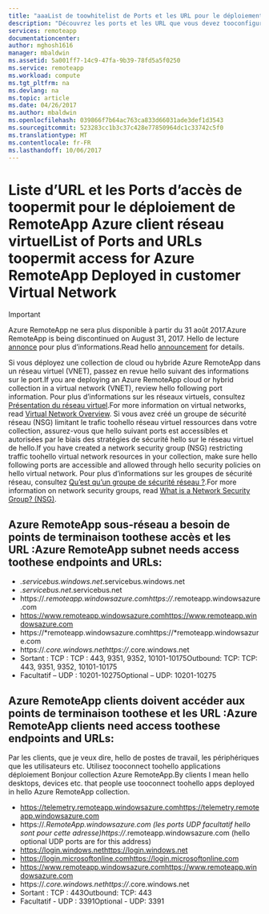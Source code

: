 ```yaml
---
title: "aaaList de toowhitelist de Ports et les URL pour le déploiement de Azure RemoteApp dans le réseau virtuel du client | Documents Microsoft"
description: "Découvrez les ports et les URL que vous devez tooconfigure pour la communication via Azure RemoteApp."
services: remoteapp
documentationcenter: 
author: mghosh1616
manager: mbaldwin
ms.assetid: 5a001ff7-14c9-47fa-9b39-78fd5a5f0250
ms.service: remoteapp
ms.workload: compute
ms.tgt_pltfrm: na
ms.devlang: na
ms.topic: article
ms.date: 04/26/2017
ms.author: mbaldwin
ms.openlocfilehash: 039866f7b64ac763ca833d66031ade3def1d3543
ms.sourcegitcommit: 523283cc1b3c37c428e77850964dc1c33742c5f0
ms.translationtype: MT
ms.contentlocale: fr-FR
ms.lasthandoff: 10/06/2017
---
```

# <a name="list-of-ports-and-urls-toopermit-access-for-azure-remoteapp-deployed-in-customer-virtual-network"></a><span data-ttu-id="89893-103">Liste d’URL et les Ports d’accès de toopermit pour le déploiement de RemoteApp Azure client réseau virtuel</span><span class="sxs-lookup"><span data-stu-id="89893-103">List of Ports and URLs toopermit access for Azure RemoteApp Deployed in customer Virtual Network</span></span>
> [!IMPORTANT]
> <span data-ttu-id="89893-104">Azure RemoteApp ne sera plus disponible à partir du 31 août 2017.</span><span class="sxs-lookup"><span data-stu-id="89893-104">Azure RemoteApp is being discontinued on August 31, 2017.</span></span> <span data-ttu-id="89893-105">Hello de lecture [annonce](https://go.microsoft.com/fwlink/?linkid=821148) pour plus d’informations.</span><span class="sxs-lookup"><span data-stu-id="89893-105">Read hello [announcement](https://go.microsoft.com/fwlink/?linkid=821148) for details.</span></span>
> 
> 

<span data-ttu-id="89893-106">Si vous déployez une collection de cloud ou hybride Azure RemoteApp dans un réseau virtuel (VNET), passez en revue hello suivant des informations sur le port.</span><span class="sxs-lookup"><span data-stu-id="89893-106">If you are deploying an Azure RemoteApp cloud or hybrid collection in a virtual network (VNET), review hello following port information.</span></span> <span data-ttu-id="89893-107">Pour plus d’informations sur les réseaux virtuels, consultez [Présentation du réseau virtuel](../virtual-network/virtual-networks-overview.md).</span><span class="sxs-lookup"><span data-stu-id="89893-107">For more information on virtual networks, read [Virtual Network Overview](../virtual-network/virtual-networks-overview.md).</span></span> <span data-ttu-id="89893-108">Si vous avez créé un groupe de sécurité réseau (NSG) limitant le trafic toohello réseau virtuel ressources dans votre collection, assurez-vous que hello suivant ports est accessibles et autorisées par le biais des stratégies de sécurité hello sur le réseau virtuel de hello.</span><span class="sxs-lookup"><span data-stu-id="89893-108">If you have created a network security group (NSG) restricting traffic toohello virtual network resources in your collection, make sure hello following ports are accessible and allowed through hello security policies on hello virtual network.</span></span> <span data-ttu-id="89893-109">Pour plus d’informations sur les groupes de sécurité réseau, consultez [Qu’est qu’un groupe de sécurité réseau ?](../virtual-network/virtual-networks-nsg.md).</span><span class="sxs-lookup"><span data-stu-id="89893-109">For more information on network security groups, read [What is a Network Security Group? (NSG)](../virtual-network/virtual-networks-nsg.md).</span></span>

## <a name="azure-remoteapp-subnet-needs-access-toothese-endpoints-and-urls"></a><span data-ttu-id="89893-110">Azure RemoteApp sous-réseau a besoin de points de terminaison toothese accès et les URL :</span><span class="sxs-lookup"><span data-stu-id="89893-110">Azure RemoteApp subnet needs access toothese endpoints and URLs:</span></span>
* <span data-ttu-id="89893-111">*.servicebus.windows.net</span><span class="sxs-lookup"><span data-stu-id="89893-111">*.servicebus.windows.net</span></span>
* <span data-ttu-id="89893-112">*.servicebus.net</span><span class="sxs-lookup"><span data-stu-id="89893-112">*.servicebus.net</span></span>
* <span data-ttu-id="89893-113">https://*.remoteapp.windowsazure.com</span><span class="sxs-lookup"><span data-stu-id="89893-113">https://*.remoteapp.windowsazure.com</span></span>  
* <span data-ttu-id="89893-114">https://www.remoteapp.windowsazure.com</span><span class="sxs-lookup"><span data-stu-id="89893-114">https://www.remoteapp.windowsazure.com</span></span> 
* <span data-ttu-id="89893-115">https://*remoteapp.windowsazure.com</span><span class="sxs-lookup"><span data-stu-id="89893-115">https://*remoteapp.windowsazure.com</span></span>  
* <span data-ttu-id="89893-116">https://*.core.windows.net</span><span class="sxs-lookup"><span data-stu-id="89893-116">https://*.core.windows.net</span></span>  
* <span data-ttu-id="89893-117">Sortant : TCP : TCP : 443, 9351, 9352, 10101-10175</span><span class="sxs-lookup"><span data-stu-id="89893-117">Outbound: TCP: TCP: 443, 9351, 9352, 10101-10175</span></span> 
* <span data-ttu-id="89893-118">Facultatif – UDP : 10201-10275</span><span class="sxs-lookup"><span data-stu-id="89893-118">Optional – UDP: 10201-10275</span></span>  

## <a name="azure-remoteapp-clients-need-access-toothese-endpoints-and-urls"></a><span data-ttu-id="89893-119">Azure RemoteApp clients doivent accéder aux points de terminaison toothese et les URL :</span><span class="sxs-lookup"><span data-stu-id="89893-119">Azure RemoteApp clients need access toothese endpoints and URLs:</span></span>
<span data-ttu-id="89893-120">Par les clients, que je veux dire, hello de postes de travail, les périphériques que les utilisateurs etc. Utilisez tooconnect toohello applications déploiement Bonjour collection Azure RemoteApp.</span><span class="sxs-lookup"><span data-stu-id="89893-120">By clients I mean hello desktops, devices etc. that people use tooconnect toohello apps deployed in hello Azure RemoteApp collection.</span></span>

* <span data-ttu-id="89893-121">https://telemetry.remoteapp.windowsazure.com</span><span class="sxs-lookup"><span data-stu-id="89893-121">https://telemetry.remoteapp.windowsazure.com</span></span>  
* <span data-ttu-id="89893-122">https://*.RemoteApp.windowsazure.com (les ports UDP facultatif hello sont pour cette adresse)</span><span class="sxs-lookup"><span data-stu-id="89893-122">https://*.remoteapp.windowsazure.com (hello optional UDP ports are for this address)</span></span> 
* <span data-ttu-id="89893-123">https://login.windows.net</span><span class="sxs-lookup"><span data-stu-id="89893-123">https://login.windows.net</span></span>  
* <span data-ttu-id="89893-124">https://login.microsoftonline.com</span><span class="sxs-lookup"><span data-stu-id="89893-124">https://login.microsoftonline.com</span></span>  
* <span data-ttu-id="89893-125">https://www.remoteapp.windowsazure.com</span><span class="sxs-lookup"><span data-stu-id="89893-125">https://www.remoteapp.windowsazure.com</span></span> 
* <span data-ttu-id="89893-126">https://*.core.windows.net</span><span class="sxs-lookup"><span data-stu-id="89893-126">https://*.core.windows.net</span></span>  
* <span data-ttu-id="89893-127">Sortant : TCP : 443</span><span class="sxs-lookup"><span data-stu-id="89893-127">Outbound: TCP: 443</span></span>  
* <span data-ttu-id="89893-128">Facultatif - UDP : 3391</span><span class="sxs-lookup"><span data-stu-id="89893-128">Optional - UDP: 3391</span></span> 

